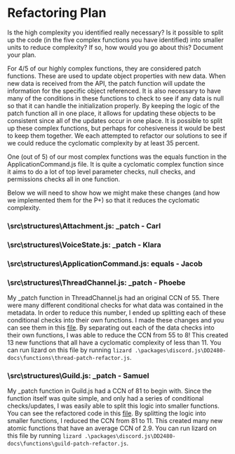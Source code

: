 # Refactoring Plan

Is the high complexity you identified really necessary? Is it possible to split up the code (in the five complex functions you have identified) into smaller units to reduce complexity? If so, how would you go about this?
Document your plan.

For 4/5 of our highly complex functions, they are considered patch functions. These are used to update object properties with new data. When new data is received from the API, the patch function will update the information for the specific object referenced. It is also necessary to have many of the conditions in these functions to check to see if any data is null so that it can handle the initialization properly. By keeping the logic of the patch function all in one place, it allows for updating these objects to be consistent since all of the updates occur in one place. It is possible to split up these complex functions, but perhaps for cohesiveness it would be best to keep them together. We each attempted to refactor our solutions to see if we could reduce the cyclomatic complexity by at least 35 percent.

One (out of 5) of our most complex functions was the equals function in the ApplicationCommand.js file. It is quite a cyclomatic complex function since it aims to do a lot of top level parameter checks, null checks, and permissions checks all in one function.

Below we will need to show how we might make these changes (and how we implemented them for the P+) so that it reduces the cyclomatic complexity.

### \src\structures\Attachment.js: \_patch - Carl

### \src\structures\VoiceState.js: \_patch - Klara

### \src\structures\ApplicationCommand.js: equals - Jacob

### \src\structures\ThreadChannel.js: \_patch - Phoebe

My \_patch function in ThreadChannel.js had an original CCN of 55. There were many different conditional checks for what data was contained in the metadata. In order to reduce this number, I ended up splitting each of these conditional checks into their own functions. I made these changes and you can see them in this [file](../DD2480-docs/functions/thread-patch-refactor.js). By separating out each of the data checks into their own functions, I was able to reduce the CCN from 55 to 8! This created 13 new functions that all have a cyclomatic complexity of less than 11. You can run lizard on this file by running `lizard .\packages\discord.js\DD2480-docs\functions\thread-patch-refactor.js`.

### \src\structures\Guild.js: \_patch - Samuel

My \_patch function in Guild.js had a CCN of 81 to begin with. Since the function itself was quite simple, and only had a series of conditional checks/updates, I was easily able to split this logic into smaller functions. You can see the refactored code in this [file](../DD2480-docs/functions/guild-patch-refactor.js). By splitting the logic into smaller functions, I reduced the CCN from 81 to 11. This created many new atomic functions that have an average CCN of 2.9. You can run lizard on this file by running `lizard .\packages\discord.js\DD2480-docs\functions\guild-patch-refactor.js`.
